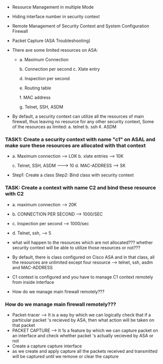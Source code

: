 - Resource Management in multiple Mode
- Hiding interface number in security context
- Remote Management of Security Context and System Configuration Firewall
- Packet Capture (ASA Troubleshooting)

- There ave some limited resources on ASA:

  - a. Maximum Connection

    b. Connection per second
    c. Xlate entry

    d. Inspection per second

    e. Routing table

    f. MAC address

    g. Telnet, SSH, ASDM

- By default, a security context can utilize all the resources of main
  firewall, thus leaving no resource for any other security context,
  Some of the resources as limited:
  a. telnet
  b. ssh
  ¢. ASDM

### TASK1: Create a security context with name "c1" on ASAL and make sure these resources are allocated with that context
- a. Maximum connection --> LOK
  b. xlate entries --> 10K

  c. Telnet, SSH, ASDM ---> 10
  d. MAC-ADDRESS --> SK

- Step1: Create a class
  Step2: Bind class with security context

### TASK: Create a context with name C2 and bind these resource with C2
- 	a. maximum connection --> 20K
-	b. CONNECTION PER SECOND --> 1000/SEC
-	c. Inspection per second --> 1000/sec
-	d. Telnet, ssh, --> 5

- what will happen to the resources which are not allocated???
  whether security context will be able to utilize those resources or not???
- By default, there is class configured on Cisco ASA and in that class, all the resources are unlimited except four resource --> telnet, ssh, asdm and MAC-ADDRESS
- C1 context is configured and you have to manage C1 context remotely from inside interface
- How do we manage main firewall remotely???

### How do we manage main firewall remotely???
- Packet-tracer
  --> It is a way by which we can logically check that if a particular packet 's recieved by ASA, then what
  action will be taken on that packet 
- PACKET CAPTURE
  --> It 1s a feature by which we can capture packet on an interface and check whether
  packet 's actually vecieved by ASA or not
- Create a capture
  capture <name> interface <nameif>
- as we create and apply capture all the packets received and transmitted will be
  captured until we remove or clear the capture